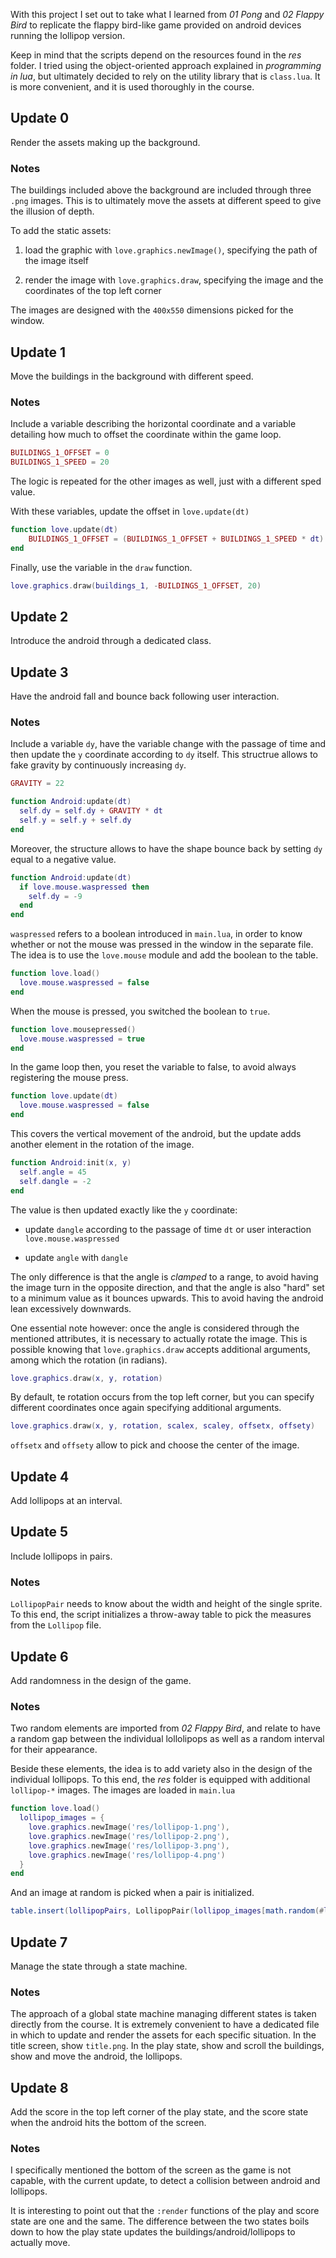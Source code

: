 With this project I set out to take what I learned from _01 Pong_ and _02 Flappy Bird_ to replicate the flappy bird-like game provided on android devices running the lollipop version.

Keep in mind that the scripts depend on the resources found in the _res_ folder. I tried using the object-oriented approach explained in _programming in lua_, but ultimately decided to rely on the utility library that is `class.lua`. It is more convenient, and it is used thoroughly in the course.

## Update 0

Render the assets making up the background.

### Notes

The buildings included above the background are included through three `.png` images. This is to ultimately move the assets at different speed to give the illusion of depth.

To add the static assets:

1. load the graphic with `love.graphics.newImage()`, specifying the path of the image itself

2. render the image with `love.graphics.draw`, specifying the image and the coordinates of the top left corner

The images are designed with the `400x550` dimensions picked for the window.

## Update 1

Move the buildings in the background with different speed.

### Notes

Include a variable describing the horizontal coordinate and a variable detailing how much to offset the coordinate within the game loop.

```lua
BUILDINGS_1_OFFSET = 0
BUILDINGS_1_SPEED = 20
```

The logic is repeated for the other images as well, just with a different sped value.

With these variables, update the offset in `love.update(dt)`

```lua
function love.update(dt)
    BUILDINGS_1_OFFSET = (BUILDINGS_1_OFFSET + BUILDINGS_1_SPEED * dt) % BACKGROUND_WIDTH
end
```

Finally, use the variable in the `draw` function.

```lua
love.graphics.draw(buildings_1, -BUILDINGS_1_OFFSET, 20)
```

## Update 2

Introduce the android through a dedicated class.

## Update 3

Have the android fall and bounce back following user interaction.

### Notes

Include a variable `dy`, have the variable change with the passage of time and then update the `y` coordinate according to `dy` itself. This structrue allows to fake gravity by continuously increasing `dy`.

```lua
GRAVITY = 22

function Android:update(dt)
  self.dy = self.dy + GRAVITY * dt
  self.y = self.y + self.dy
end
```

Moreover, the structure allows to have the shape bounce back by setting `dy` equal to a negative value.

```lua
function Android:update(dt)
  if love.mouse.waspressed then
    self.dy = -9
  end
end
```

`waspressed` refers to a boolean introduced in `main.lua`, in order to know whether or not the mouse was pressed in the window in the separate file. The idea is to use the `love.mouse` module and add the boolean to the table.

```lua
function love.load()
  love.mouse.waspressed = false
end
```

When the mouse is pressed, you switched the boolean to `true`.

```lua
function love.mousepressed()
  love.mouse.waspressed = true
end
```

In the game loop then, you reset the variable to false, to avoid always registering the mouse press.

```lua
function love.update(dt)
  love.mouse.waspressed = false
end
```

This covers the vertical movement of the android, but the update adds another element in the rotation of the image.

```lua
function Android:init(x, y)
  self.angle = 45
  self.dangle = -2
end
```

The value is then updated exactly like the `y` coordinate:

- update `dangle` according to the passage of time `dt` or user interaction `love.mouse.waspressed`

- update `angle` with `dangle`

The only difference is that the angle is _clamped_ to a range, to avoid having the image turn in the opposite direction, and that the angle is also "hard" set to a minimum value as it bounces upwards. This to avoid having the android lean excessively downwards.

One essential note however: once the angle is considered through the mentioned attributes, it is necessary to actually rotate the image. This is possible knowing that `love.graphics.draw` accepts additional arguments, among which the rotation (in radians).

```lua
love.graphics.draw(x, y, rotation)
```

By default, te rotation occurs from the top left corner, but you can specify different coordinates once again specifying additional arguments.

```lua
love.graphics.draw(x, y, rotation, scalex, scaley, offsetx, offsety)
```

`offsetx` and `offsety` allow to pick and choose the center of the image.

## Update 4

Add lollipops at an interval.

## Update 5

Include lollipops in pairs.

### Notes

`LollipopPair` needs to know about the width and height of the single sprite. To this end, the script initializes a throw-away table to pick the measures from the `Lollipop` file.

## Update 6

Add randomness in the design of the game.

### Notes

Two random elements are imported from _02 Flappy Bird_, and relate to have a random gap between the individual lollolipops as well as a random interval for their appearance.

Beside these elements, the idea is to add variety also in the design of the individual lollipops. To this end, the _res_ folder is equipped with additional `lollipop-*` images. The images are loaded in `main.lua`

```lua
function love.load()
  lollipop_images = {
    love.graphics.newImage('res/lollipop-1.png'),
    love.graphics.newImage('res/lollipop-2.png'),
    love.graphics.newImage('res/lollipop-3.png'),
    love.graphics.newImage('res/lollipop-4.png')
  }
end
```

And an image at random is picked when a pair is initialized.

```lua
table.insert(lollipopPairs, LollipopPair(lollipop_images[math.random(#lollipop_images)]))
```

## Update 7

Manage the state through a state machine.

### Notes

The approach of a global state machine managing different states is taken directly from the course. It is extremely convenient to have a dedicated file in which to update and render the assets for each specific situation. In the title screen, show `title.png`. In the play state, show and scroll the buildings, show and move the android, the lollipops.

## Update 8

Add the score in the top left corner of the play state, and the score state when the android hits the bottom of the screen.

### Notes

I specifically mentioned the bottom of the screen as the game is not capable, with the current update, to detect a collision between android and lollipops.

It is interesting to point out that the `:render` functions of the play and score state are one and the same. The difference between the two states boils down to how the play state updates the buildings/android/lollipops to actually move.

